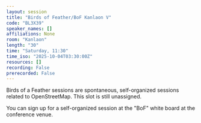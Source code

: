 ```yaml
---
layout: session
title: "Birds of Feather/BoF Kanlaon V"
code: "BL3X39"
speaker_names: []
affiliations: None
room: "Kanlaon"
length: "30"
time: "Saturday, 11:30"
time_iso: "2025-10-04T03:30:00Z"
resources: []
recording: False
prerecorded: False
---
```


Birds of a Feather sessions are spontaneous, self-organized sessions related to OpenStreetMap. This slot is still unassigned.

You can sign up for a self-organized session at the &#34;BoF&#34; white board at the conference venue.

